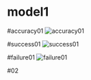 # model1
#accuracy01
![accuracy01](https://user-images.githubusercontent.com/107186632/173092300-faad4d14-a5fa-448c-a5f6-1f77b63c5529.png)

#success01
![success01](https://user-images.githubusercontent.com/107186632/173091331-e0da51a1-c3ab-4846-b74a-80e1a9ed3219.png)

#failure01
![failure01](https://user-images.githubusercontent.com/107186632/173092130-48f18b5d-20f1-4069-b7f7-9a480be45b4d.png)


#02
